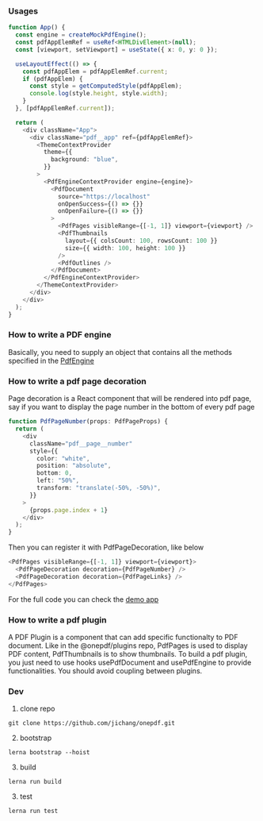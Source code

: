 ### Usages

```typescript
function App() {
  const engine = createMockPdfEngine();
  const pdfAppElemRef = useRef<HTMLDivElement>(null);
  const [viewport, setViewport] = useState({ x: 0, y: 0 });

  useLayoutEffect(() => {
    const pdfAppElem = pdfAppElemRef.current;
    if (pdfAppElem) {
      const style = getComputedStyle(pdfAppElem);
      console.log(style.height, style.width);
    }
  }, [pdfAppElemRef.current]);

  return (
    <div className="App">
      <div className="pdf__app" ref={pdfAppElemRef}>
        <ThemeContextProvider
          theme={{
            background: "blue",
          }}
        >
          <PdfEngineContextProvider engine={engine}>
            <PdfDocument
              source="https://localhost"
              onOpenSuccess={() => {}}
              onOpenFailure={() => {}}
            >
              <PdfPages visibleRange={[-1, 1]} viewport={viewport} />
              <PdfThumbnails
                layout={{ colsCount: 100, rowsCount: 100 }}
                size={{ width: 100, height: 100 }}
              />
              <PdfOutlines />
            </PdfDocument>
          </PdfEngineContextProvider>
        </ThemeContextProvider>
      </div>
    </div>
  );
}
```

### How to write a PDF engine

Basically, you need to supply an object that contains all the methods specified in the [PdfEngine](./packages/models/src/index.ts)

### How to write a pdf page decoration

Page decoration is a React component that will be rendered into pdf page, say if you want to display the page number in the bottom of every pdf page

```typescript
function PdfPageNumber(props: PdfPageProps) {
  return (
    <div
      className="pdf__page__number"
      style={{
        color: "white",
        position: "absolute",
        bottom: 0,
        left: "50%",
        transform: "translate(-50%, -50%)",
      }}
    >
      {props.page.index + 1}
    </div>
  );
}
```

Then you can register it with PdfPageDecoration, like below

```typescript
<PdfPages visibleRange={[-1, 1]} viewport={viewport}>
  <PdfPageDecoration decoration={PdfPageNumber} />
  <PdfPageDecoration decoration={PdfPageLinks} />
</PdfPages>
```

For the full code you can check the [demo app](./packages/plugins/demo/main.tsx)

### How to write a pdf plugin

A PDF Plugin is a component that can add specific functionalty to PDF document. Like in the @onepdf/plugins repo, PdfPages is used to display PDF content, PdfThumbnails is to show thumbnails. To build a pdf plugin, you just need to use hooks usePdfDocument and usePdfEngine to provide functionalities. You should avoid coupling between plugins.

### Dev

1. clone repo

```
git clone https://github.com/jichang/onepdf.git
```

2. bootstrap

```
lerna bootstrap --hoist
```

3. build

```
lerna run build
```

3. test

```
lerna run test
```
